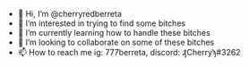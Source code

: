 - 👋 Hi, I’m @cherryredberreta
- 👀 I’m interested in trying to find some bitches
- 🌱 I’m currently learning how to handle these bitches
- 💞️ I’m looking to collaborate on some of these bitches
- 📫 How to reach me ig: 777berreta, discord: ₰Cherryϡ#3262

<!---
cherryredberreta/cherryredberreta is a ✨ special ✨ repository because its `README.md` (this file) appears on your GitHub profile.
You can click the Preview link to take a look at your changes.
--->
